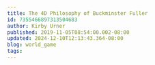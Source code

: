 ```yaml
---
title: The 4D Philosophy of Buckminster Fuller
id: 7355466897313504683
author: Kirby Urner
published: 2019-11-05T08:54:00.002-08:00
updated: 2024-12-10T12:13:43.364-08:00
blog: world_game
tags: 
---
```



